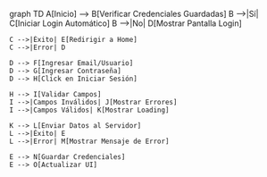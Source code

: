 graph TD
    A[Inicio] --> B[Verificar Credenciales Guardadas]
    B -->|Sí| C[Iniciar Login Automático]
    B -->|No| D[Mostrar Pantalla Login]
    
    C -->|Éxito| E[Redirigir a Home]
    C -->|Error| D
    
    D --> F[Ingresar Email/Usuario]
    D --> G[Ingresar Contraseña]
    D --> H[Click en Iniciar Sesión]
    
    H --> I[Validar Campos]
    I -->|Campos Inválidos| J[Mostrar Errores]
    I -->|Campos Válidos| K[Mostrar Loading]
    
    K --> L[Enviar Datos al Servidor]
    L -->|Éxito| E
    L -->|Error| M[Mostrar Mensaje de Error]
    
    E --> N[Guardar Credenciales]
    E --> O[Actualizar UI]
